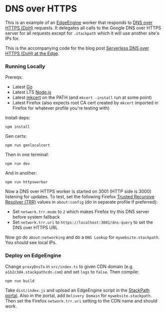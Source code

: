 # DNS over HTTPS

This is an example of an [EdgeEngine](https://www.stackpath.com/products/edgeengine/) worker that responds to
[DNS over HTTPS (DoH)](https://en.wikipedia.org/wiki/DNS_over_HTTPS) requests. It delegates all calls to the Google DNS
over HTTPS server for all requests except for `.stackpath` which it will use another site's IPs for.

This is the accompanying code for the blog post
[Serverless DNS over HTTPS (DoH) at the Edge](https://blog.stackpath.com/serverless-dns-over-https-at-the-edge-doh).

### Running Locally

Prereqs:

* Latest [Go](https://golang.org/)
* Latest LTS [Node.js](https://nodejs.org)
* Latest [mkcert](https://github.com/FiloSottile/mkcert) on the PATH (and `mkcert -install` run at some point)
* Latest Firefox (also expects root CA cert created by `mkcert` imported in Firefox for whatever profile you're testing
  with)

Install deps:

    npm install

Gen certs:

    npm run genlocalcert

Then in one terminal:

    npm run dev

And in another:

    npm run httpsworker

Now a DNS over HTTPS worker is started on 3001 (HTTP side is 3000) listening for updates. To test, set the following
Firefox [Trusted Recursive Resolver (TRR)](https://wiki.mozilla.org/Trusted_Recursive_Resolver) values in `about:config`
(do in separate profile if preferred):

* Set `network.trr.mode` to `2` which makes Firefox try this DNS server before system fallback
* Set `network.trr.uri` to `https://localhost:3001/dns-query` to set the DNS over HTTPS URL

Now go do `about:networking` and do a `DNS Lookup` for `mywebsite.stackpath`. You should see local IPs.

### Deploy on EdgeEngine

Change `proxyDnsTo` in `src/index.ts` to given CDN domain (e.g. `a1b2c3d4.stackpathcdn.com`) and set `logs` to `false`.
Then compile:

    npm run build

Take `dist/index.js` and upload an EdgeEngine script in the [StackPath portal](https://control.stackpath.com/). Also in
the portal, add `Delivery Domain` for `mywebsite.stackpath`. Then set the Firefox `network.trr.uri` setting to the CDN
name and should work.
